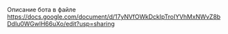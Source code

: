 Описание бота в файле https://docs.google.com/document/d/17yNVfOWkDckIpTroIYVhMxNWvZ8bDdIu0WGwlH66uXo/edit?usp=sharing
